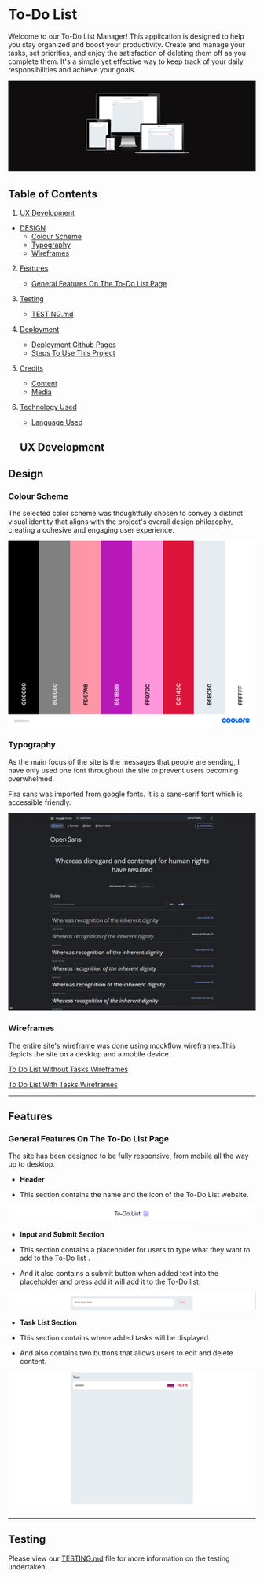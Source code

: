 # To-Do List

Welcome to our To-Do List Manager! This application is designed to help you stay organized and boost your productivity. Create and manage your tasks, set priorities, and enjoy the satisfaction of deleting them off as you complete them. It's a simple yet effective way to keep track of your daily responsibilities and achieve your goals.

![Responsive Design](assets/images/amiresponsive.png)

## **Table of Contents**

1. [UX Development](#ux-development)

* [DESIGN](#design)
    * [Colour Scheme](#colour-scheme)
    * [Typography](#typography)
    * [Wireframes](#wireframes)

2. [Features](#features)  
    
    * [General Features On The To-Do List Page](#general-features-on-the-to-do-page)

3. [Testing](#testing)
    * [TESTING.md](#testing)

4. [Deployment](#deployment)  
    * [Deployment Github Pages](#deployment-to-github-pages)
    * [Steps To Use This Project](#steps-to-use-this-project)  

5. [Credits](#credits)  
    * [Content](#content)
    * [Media](#media)

6. [Technology Used](#technology-used)  
    * [Language Used](#language-used)

    ## **UX Development**

## **Design**

### **Colour Scheme**

The selected color scheme was thoughtfully chosen to convey a distinct visual identity that aligns with the project's overall design philosophy, creating a cohesive and engaging user experience.

![Found in Translation Color Palette](assets/images/coolors.png)

### **Typography**

As the main focus of the site is the messages that people are sending, I have only used one font throughout the site to prevent users becoming overwhelmed.

Fira sans was imported from google fonts. It is a sans-serif font which is accessible friendly.

![Open Sans Font](assets/images/google_fonts.png)

### **Wireframes**

The entire site's wireframe was done using [mockflow wireframes](https://www.mockflow.com/).This depicts the site on a desktop and a mobile device.

[To Do List Without Tasks Wireframes](assets/images/To-Do-List-Without-Tasks-Wireframes.png)

[To Do List With Tasks Wireframes](assets/images/To-Do-List-With-Tasks-Wireframes.png)

---

## Features

### **General Features On The To-Do List Page**

The site has been designed to be fully responsive, from mobile all the way up to desktop.


- __Header__

- This section contains the name and the icon of the To-Do List website.

![Header](assets/images/To-Do-List-header.png)

- __Input and Submit Section__

- This section contains a placeholder for users to type what they want to add to the To-Do list .

- And it also contains a submit button when added text into the placeholder and press add it will add it to the To-Do list.

![Input and Submit Section](assets/images/To-Do-List-Input-and-Submit.png)

- __Task List Section__

- This section contains where added tasks will be displayed.

- And also contains two buttons that allows users to edit and delete content.

![Task List Section](assets/images/Task-List-Section.png)

---

## Testing

Please view our [TESTING.md](TESTING.md) file for more information on the testing undertaken.